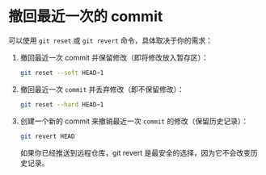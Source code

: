 # 撤回最近一次的 commit

可以使用 `git reset` 或 `git revert` 命令，具体取决于你的需求：

1. 撤回最近一次 commit 并保留修改（即将修改放入暂存区）：
    ```bash
    git reset --soft HEAD~1
    ```

2. 撤回最近一次 `commit` 并丢弃修改（即不保留修改）：
    ```bash
    git reset --hard HEAD~1
    ```
3. 创建一个新的 commit 来撤销最近一次 `commit` 的修改（保留历史记录）：
    ```bash
    git revert HEAD
    ```
    如果你已经推送到远程仓库，git revert 是最安全的选择，因为它不会改变历史记录。